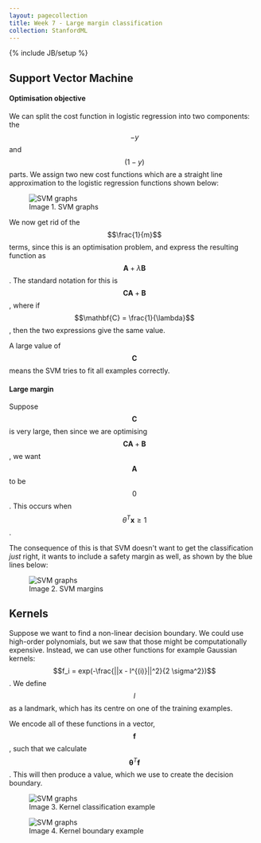 ```yaml
---
layout: pagecollection
title: Week 7 - Large margin classification
collection: StanfordML
---
```

{% include JB/setup %}

## Support Vector Machine

#### Optimisation objective
We can split the cost function in logistic regression into two components: the $$-y$$ and $$(1-y)$$ parts. We assign two new cost functions which are a straight line approximation to the logistic regression functions shown below:

<figure class="figure">
  <img src="http://www.holehouse.org/mlclass/12_Support_Vector_Machines_files/Image%20[12].png" class="img-responsive center-block"  alt="SVM graphs">
  <figcaption class="figure-caption text-center">Image 1. SVM graphs</figcaption>
</figure>

We now get rid of the $$\frac{1}{m}$$ terms, since this is an optimisation problem, and express the resulting function as $$\mathbf{A} + \lambda \mathbf{B}$$. The standard notation for this is $$\mathbf{C}\mathbf{A} + \mathbf{B}$$, where if $$\mathbf{C} = \frac{1}{\lambda}$$, then the two expressions give the same value.

A large value of $$\mathbf{C}$$ means the SVM tries to fit all examples correctly.

#### Large margin
Suppose $$\mathbf{C}$$ is very large, then since we are optimising $$\mathbf{C}\mathbf{A} + \mathbf{B}$$, we want $$\mathbf{A}$$ to be $$0$$. This occurs when $$\theta^{T} \mathbf{x} \geq 1$$.

The consequence of this is that SVM doesn't want to get the classification _just_ right, it wants to include a safety margin as well, as shown by the blue lines below:

<figure class="figure">
  <img src="http://www.holehouse.org/mlclass/12_Support_Vector_Machines_files/Image%20[15].png" class="img-responsive center-block"  alt="SVM graphs">
  <figcaption class="figure-caption text-center">Image 2. SVM margins</figcaption>
</figure>

## Kernels
Suppose we want to find a non-linear decision boundary. We could use high-order polynomials, but we saw that those might be computationally expensive. Instead, we can use other functions for example Gaussian kernels: $$f_i = exp(-\frac{||x - l^{(i)}||^2}{2 \sigma^2})$$. We define $$l$$ as a landmark, which has its centre on one of the training examples.

We encode all of these functions in a vector, $$\mathbf{f}$$, such that we calculate $$\mathbf{\theta}^T \mathbf{f}$$. This will then produce a value, which we use to create the decision boundary.

<figure class="figure">
  <img src="http://www.holehouse.org/mlclass/12_Support_Vector_Machines_files/Image%20[49].png" class="img-responsive center-block"  alt="SVM graphs">
  <figcaption class="figure-caption text-center">Image 3. Kernel classification example</figcaption>
</figure>

<figure class="figure">
  <img src="http://www.holehouse.org/mlclass/12_Support_Vector_Machines_files/Image%20[50].png" class="img-responsive center-block"  alt="SVM graphs">
  <figcaption class="figure-caption text-center">Image 4. Kernel boundary example</figcaption>
</figure>















